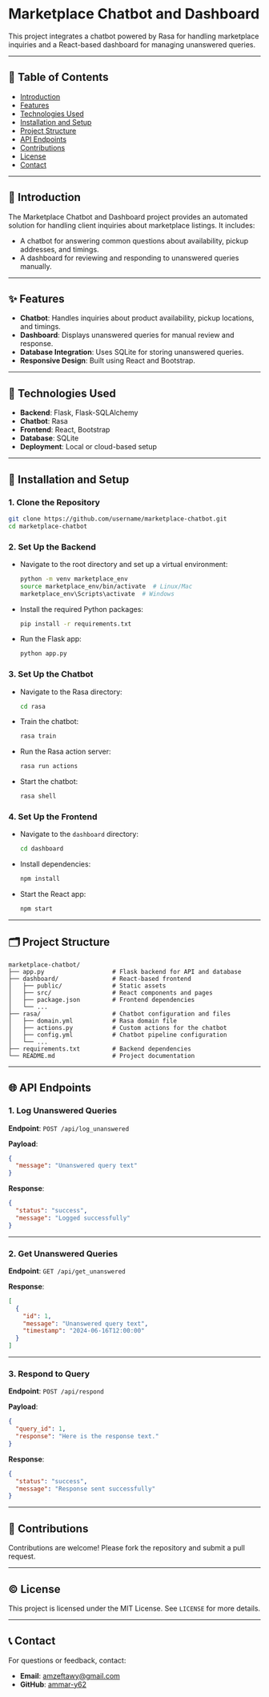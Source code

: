 # Marketplace Chatbot and Dashboard

This project integrates a chatbot powered by Rasa for handling marketplace inquiries and a React-based dashboard for managing unanswered queries.

---

## 📜 Table of Contents

- [Introduction](#-introduction)
- [Features](#-features)
- [Technologies Used](#-technologies-used)
- [Installation and Setup](#-installation-and-setup)
- [Project Structure](#-project-structure)
- [API Endpoints](#-api-endpoints)
- [Contributions](#-contributions)
- [License](#-license)
- [Contact](#-contact)

---

## 📖 Introduction

The Marketplace Chatbot and Dashboard project provides an automated solution for handling client inquiries about marketplace listings. It includes:
- A chatbot for answering common questions about availability, pickup addresses, and timings.
- A dashboard for reviewing and responding to unanswered queries manually.

---

## ✨ Features

- **Chatbot**: Handles inquiries about product availability, pickup locations, and timings.
- **Dashboard**: Displays unanswered queries for manual review and response.
- **Database Integration**: Uses SQLite for storing unanswered queries.
- **Responsive Design**: Built using React and Bootstrap.

---

## 🔧 Technologies Used

- **Backend**: Flask, Flask-SQLAlchemy
- **Chatbot**: Rasa
- **Frontend**: React, Bootstrap
- **Database**: SQLite
- **Deployment**: Local or cloud-based setup

---

## 🔧 Installation and Setup

### 1. Clone the Repository
```bash
git clone https://github.com/username/marketplace-chatbot.git
cd marketplace-chatbot
```

### 2. Set Up the Backend
- Navigate to the root directory and set up a virtual environment:
  ```bash
  python -m venv marketplace_env
  source marketplace_env/bin/activate  # Linux/Mac
  marketplace_env\Scripts\activate  # Windows
  ```
- Install the required Python packages:
  ```bash
  pip install -r requirements.txt
  ```
- Run the Flask app:
  ```bash
  python app.py
  ```

### 3. Set Up the Chatbot
- Navigate to the Rasa directory:
  ```bash
  cd rasa
  ```
- Train the chatbot:
  ```bash
  rasa train
  ```
- Run the Rasa action server:
  ```bash
  rasa run actions
  ```
- Start the chatbot:
  ```bash
  rasa shell
  ```

### 4. Set Up the Frontend
- Navigate to the `dashboard` directory:
  ```bash
  cd dashboard
  ```
- Install dependencies:
  ```bash
  npm install
  ```
- Start the React app:
  ```bash
  npm start
  ```

---

## 🗂 Project Structure

```plaintext
marketplace-chatbot/
├── app.py                   # Flask backend for API and database
├── dashboard/               # React-based frontend
│   ├── public/              # Static assets
│   ├── src/                 # React components and pages
│   ├── package.json         # Frontend dependencies
│   └── ...
├── rasa/                    # Chatbot configuration and files
│   ├── domain.yml           # Rasa domain file
│   ├── actions.py           # Custom actions for the chatbot
│   ├── config.yml           # Chatbot pipeline configuration
│   └── ...
├── requirements.txt         # Backend dependencies
└── README.md                # Project documentation
```

---

## 🌐 API Endpoints

### 1. **Log Unanswered Queries**
**Endpoint**:
`POST /api/log_unanswered`

**Payload**:
```json
{
  "message": "Unanswered query text"
}
```

**Response**:
```json
{
  "status": "success",
  "message": "Logged successfully"
}
```

---

### 2. **Get Unanswered Queries**
**Endpoint**:
`GET /api/get_unanswered`

**Response**:
```json
[
  {
    "id": 1,
    "message": "Unanswered query text",
    "timestamp": "2024-06-16T12:00:00"
  }
]
```

---

### 3. **Respond to Query**
**Endpoint**:
`POST /api/respond`

**Payload**:
```json
{
  "query_id": 1,
  "response": "Here is the response text."
}
```

**Response**:
```json
{
  "status": "success",
  "message": "Response sent successfully"
}
```

---

## 🔄 Contributions

Contributions are welcome! Please fork the repository and submit a pull request.

---

## © License

This project is licensed under the MIT License. See `LICENSE` for more details.

---

## 📞 Contact

For questions or feedback, contact:
- **Email**: amzeftawy@gmail.com
- **GitHub**: [ammar-y62](https://github.com/ammar-y62)
